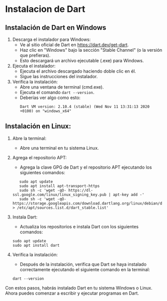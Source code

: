 # Instalacion de Dart
## Instalación de Dart en Windows
1. Descarga el instalador para Windows:
   - Ve al sitio oficial de Dart en https://dart.dev/get-dart.
   - Haz clic en "Windows" bajo la sección "Stable Channel" (o la versión que prefieras).
   - Esto descargará un archivo ejecutable (.exe) para Windows.
2. Ejecuta el instalador:
   - Ejecuta el archivo descargado haciendo doble clic en él.
   - Sigue las instrucciones del instalador.
3. Verifica la instalación:
   - Abre una ventana de terminal (cmd.exe).
   - Ejecuta el comando `dart --version`.
   - Deberías ver algo como esto:
     ```
     Dart VM version: 2.10.4 (stable) (Wed Nov 11 13:31:13 2020 +0100) on "windows_x64"
     ```
## Instalación en Linux:

1. Abre la terminal:
   - Abre una terminal en tu sistema Linux.

2. Agrega el repositorio APT:
   - Agrega la clave GPG de Dart y el repositorio APT ejecutando los siguientes comandos:

   ```
      sudo apt update
      sudo apt install apt-transport-https
      sudo sh -c 'wget -qO- https://dl-ssl.google.com/linux/linux_signing_key.pub | apt-key add -'
      sudo sh -c 'wget -qO- https://storage.googleapis.com/download.dartlang.org/linux/debian/dart_stable.list > /etc/apt/sources.list.d/dart_stable.list'
    ```
3. Instala Dart:
   - Actualiza los repositorios e instala Dart con los siguientes comandos:
    ```
    sudo apt update
    sudo apt install dart
    ```
4. Verifica la instalación:
   - Después de la instalación, verifica que Dart se haya instalado correctamente ejecutando el siguiente comando en la terminal:
    ```
    dart --version
   ```

Con estos pasos, habrás instalado Dart en tu sistema Windows o Linux. Ahora puedes comenzar a escribir y ejecutar programas en Dart.